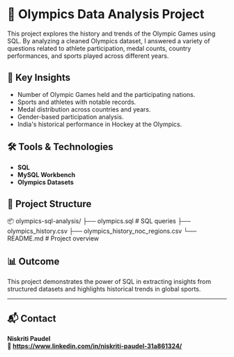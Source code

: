 # 🏅 Olympics Data Analysis Project

This project explores the history and trends of the Olympic Games using SQL. By analyzing a cleaned Olympics dataset, I answered a variety of questions related to athlete participation, medal counts, country performances, and sports played across different years.

## 📌 Key Insights

- Number of Olympic Games held and the participating nations.
- Sports and athletes with notable records.
- Medal distribution across countries and years.
- Gender-based participation analysis.
- India's historical performance in Hockey at the Olympics.

## 🛠️ Tools & Technologies

- **SQL**  
- **MySQL Workbench**  
- **Olympics Datasets**  

## 📁 Project Structure

📦 olympics-sql-analysis/
├── olympics.sql # SQL queries
├──  olympics_history.csv
├──  olympics_history_noc_regions.csv
└── README.md # Project overview


## 📊 Outcome

This project demonstrates the power of SQL in extracting insights from structured datasets and highlights historical trends in global sports.

---

## 📬 Contact

**Niskriti Paudel**  
**🔗 https://www.linkedin.com/in/niskriti-paudel-31a861324/**
